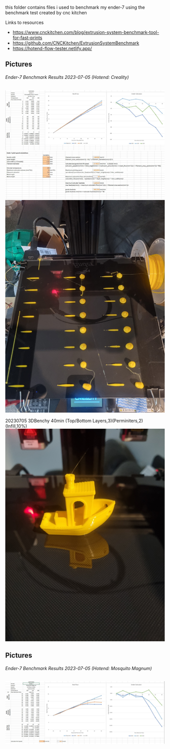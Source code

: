this folder contains files i used to benchmark my ender-7 using the benchmark test created by cnc kitchen

Links to resources
- https://www.cnckitchen.com/blog/extrusion-system-benchmark-tool-for-fast-prints
- https://github.com/CNCKitchen/ExtrusionSystemBenchmark
- https://hotend-flow-tester.netlify.app/

## Pictures
###### Ender-7 Benchmark Results 2023-07-05 (Hotend: Creality)
![Ender-7](20230705_excel_benchmark_results.JPG)
![Ender-7](20230705_excel_benchmark_results_2.JPG)
![Ender-7](20230705_150736.jpg)

20230705 3DBenchy 40min (Top/Bottom Layers,3)(Perminiters,2)(Infill,10%)
![Ender-7](20230705_184716.jpg)

## Pictures
###### Ender-7 Benchmark Results 2023-07-05 (Hotend: Mosquito Magnum)
![Ender-7](20230716_ender-7_benchmark_results.JPG)

